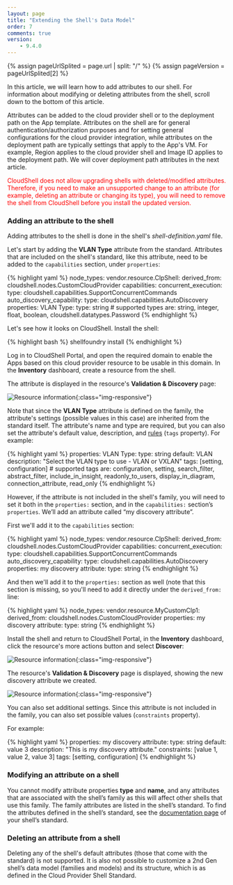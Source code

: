 ```yaml
---
layout: page
title: "Extending the Shell's Data Model"
order: 7
comments: true
version:
    - 9.4.0
---
```


{% assign pageUrlSplited = page.url | split: "/" %}
{% assign pageVersion = pageUrlSplited[2] %}

In this article, we will learn how to add attributes to our shell. For information about modifying or deleting attributes from the shell, scroll down to the bottom of this article.

Attributes can be added to the cloud provider shell or to the deployment path on the App template. Attributes on the shell are for general authentication/authorization purposes and for setting general configurations for the cloud provider integration, while attributes on the deployment path are typically settings that apply to the App's VM. For example, Region applies to the cloud provider shell and Image ID applies to the deployment path. We will cover deployment path attributes in the next article.

<font color="red">CloudShell does not allow upgrading shells with deleted/modified attributes. Therefore, if you need to make an unsupported change to an attribute (for example, deleting an attribute or changing its type), you will need to remove the shell from CloudShell before you install the updated version.</font>

### Adding an attribute to the shell

Adding attributes to the shell is done in the shell's *shell-definition.yaml* file. 

Let's start by adding the **VLAN Type** attribute from the standard. Attributes that are included on the shell's standard, like this attribute, need to be added to the `capabilities` section, under `properties`:

{% highlight yaml %}
node_types:
 vendor.resource.ClpShell:
    derived_from: cloudshell.nodes.CustomCloudProvider
    capabilities:
      concurrent_execution:
        type: cloudshell.capabilities.SupportConcurrentCommands
      auto_discovery_capability:
        type: cloudshell.capabilities.AutoDiscovery
        properties:
          VLAN Type:
            type: string       # supported types are: string, integer, float, boolean, cloudshell.datatypes.Password
{% endhighlight %}

Let's see how it looks on CloudShell. Install the shell:

{% highlight bash %}
shellfoundry install
{% endhighlight %}

Log in to CloudShell Portal, and open the required domain to enable the Apps based on this cloud provider resource to be usable in this domain. In the **Inventory** dashboard, create a resource from the shell. 

The attribute is displayed in the resource's **Validation & Discovery** page:

![Resource information]({{site.baseurl}}/assets/cp-discovery-attribute.png){:class="img-responsive"}

Note that since the **VLAN Type** attribute is defined on the family, the attribute's settings (possible values in this case) are inherited from the standard itself. The attribute's name and type are required, but you can also set the attribute's default value, description, and [rules]({{site.baseurl}}/shells/{{pageVersion}}/modeling-the-shell.html#determine-the-usage-of-custom-shell-attributes) (`tags` property). For example:

{% highlight yaml %} 
properties:
  VLAN Type:
    type: string
    default: VLAN
    description: "Select the VLAN type to use - VLAN or VXLAN"
    tags: [setting, configuration]      # supported tags are: configuration, setting, search_filter, abstract_filter, include_in_insight, readonly_to_users, display_in_diagram, connection_attribute, read_only
{% endhighlight %}

However, if the attribute is not included in the shell's family, you will need to set it both in the `properties:` section, and in the `capabilities:` section’s `properties`. We’ll add an attribute called “my discovery attribute”.

First we'll add it to the `capabilities` section:

{% highlight yaml %}
node_types:
 vendor.resource.ClpShell:
    derived_from: cloudshell.nodes.CustomCloudProvider
      capabilities:
        concurrent_execution:
          type: cloudshell.capabilities.SupportConcurrentCommands
        auto_discovery_capability:
          type: cloudshell.capabilities.AutoDiscovery
          properties:
            my discovery attribute:
              type: string
{% endhighlight %}

And then we'll add it to the `properties:` section as well (note that this section is missing, so you'll need to add it directly under the `derived_from:` line:

{% highlight yaml %}
node_types:
 vendor.resource.MyCustomClp1:
    derived_from: cloudshell.nodes.CustomCloudProvider
    properties:
      my discovery attribute:
      	type: string
{% endhighlight %}

Install the shell and return to CloudShell Portal, in the **Inventory** dashboard, click the resource's more actions button and select **Discover**:

![Resource information]({{site.baseurl}}/assets/cp-open-resource-discovery-page.png){:class="img-responsive"}

The resource's **Validation & Discovery** page is displayed, showing the new discovery attribute we created.

![Resource information]({{site.baseurl}}/assets/cp-discovery-attribute-2.png){:class="img-responsive"}

You can also set additional settings. Since this attribute is not included in the family, you can also set possible values (`constraints` property).

For example:

{% highlight yaml %} 
properties:
  my discovery attribute:
    type: string
    default: value 3
    description: "This is my discovery attribute."
    constraints: [value 1, value 2, value 3]
    tags: [setting, configuration]
{% endhighlight %}

### Modifying an attribute on a shell

You cannot modify attribute properties **type** and **name**, and any attributes that are associated with the shell’s family as this will affect other shells that use this family. The family attributes are listed in the shell’s standard. To find the attributes defined in the shell’s standard, see the <a href="https://github.com/QualiSystems/cloudshell-standards/tree/master/Documentation" target="_blank">documentation page</a> of your shell’s standard.

### Deleting an attribute from a shell

Deleting any of the shell's default attributes (those that come with the standard) is not supported. It is also not possible to customize a 2nd Gen shell’s data model (families and models) and its structure, which is as defined in the Cloud Provider Shell Standard.


